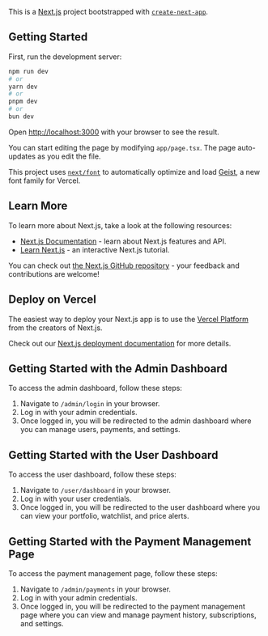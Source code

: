 This is a [Next.js](https://nextjs.org) project bootstrapped with [`create-next-app`](https://nextjs.org/docs/app/api-reference/cli/create-next-app).

## Getting Started

First, run the development server:

```bash
npm run dev
# or
yarn dev
# or
pnpm dev
# or
bun dev
```

Open [http://localhost:3000](http://localhost:3000) with your browser to see the result.

You can start editing the page by modifying `app/page.tsx`. The page auto-updates as you edit the file.

This project uses [`next/font`](https://nextjs.org/docs/app/building-your-application/optimizing/fonts) to automatically optimize and load [Geist](https://vercel.com/font), a new font family for Vercel.

## Learn More

To learn more about Next.js, take a look at the following resources:

- [Next.js Documentation](https://nextjs.org/docs) - learn about Next.js features and API.
- [Learn Next.js](https://nextjs.org/learn) - an interactive Next.js tutorial.

You can check out [the Next.js GitHub repository](https://github.com/vercel/next.js) - your feedback and contributions are welcome!

## Deploy on Vercel

The easiest way to deploy your Next.js app is to use the [Vercel Platform](https://vercel.com/new?utm_medium=default-template&filter=next.js&utm_source=create-next-app&utm_campaign=create-next-app-readme) from the creators of Next.js.

Check out our [Next.js deployment documentation](https://nextjs.org/docs/app/building-your-application/deploying) for more details.

## Getting Started with the Admin Dashboard

To access the admin dashboard, follow these steps:

1. Navigate to `/admin/login` in your browser.
2. Log in with your admin credentials.
3. Once logged in, you will be redirected to the admin dashboard where you can manage users, payments, and settings.

## Getting Started with the User Dashboard

To access the user dashboard, follow these steps:

1. Navigate to `/user/dashboard` in your browser.
2. Log in with your user credentials.
3. Once logged in, you will be redirected to the user dashboard where you can view your portfolio, watchlist, and price alerts.

## Getting Started with the Payment Management Page

To access the payment management page, follow these steps:

1. Navigate to `/admin/payments` in your browser.
2. Log in with your admin credentials.
3. Once logged in, you will be redirected to the payment management page where you can view and manage payment history, subscriptions, and settings.
